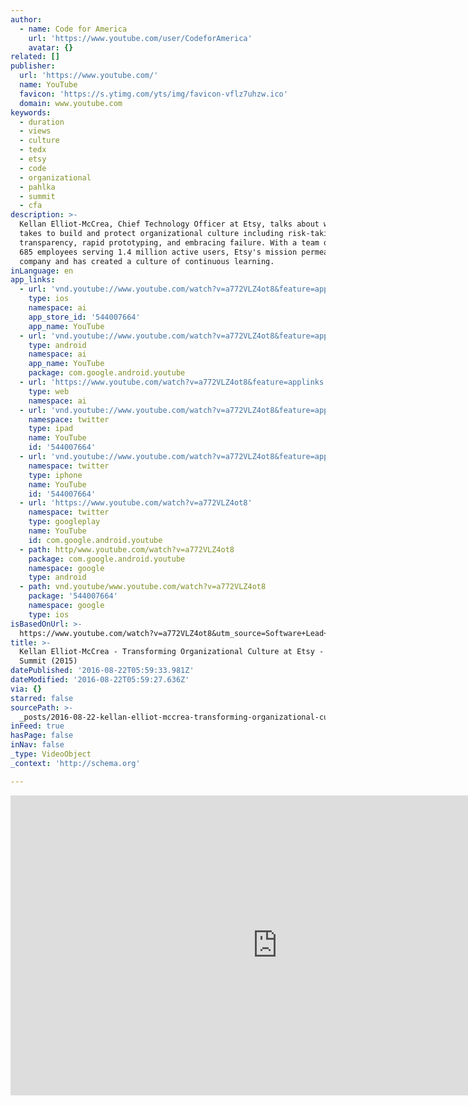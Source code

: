 ```yaml
---
author:
  - name: Code for America
    url: 'https://www.youtube.com/user/CodeforAmerica'
    avatar: {}
related: []
publisher:
  url: 'https://www.youtube.com/'
  name: YouTube
  favicon: 'https://s.ytimg.com/yts/img/favicon-vflz7uhzw.ico'
  domain: www.youtube.com
keywords:
  - duration
  - views
  - culture
  - tedx
  - etsy
  - code
  - organizational
  - pahlka
  - summit
  - cfa
description: >-
  Kellan Elliot-McCrea, Chief Technology Officer at Etsy, talks about what it
  takes to build and protect organizational culture including risk-taking,
  transparency, rapid prototyping, and embracing failure. With a team of over
  685 employees serving 1.4 million active users, Etsy's mission permeates the
  company and has created a culture of continuous learning.
inLanguage: en
app_links:
  - url: 'vnd.youtube://www.youtube.com/watch?v=a772VLZ4ot8&feature=applinks'
    type: ios
    namespace: ai
    app_store_id: '544007664'
    app_name: YouTube
  - url: 'vnd.youtube://www.youtube.com/watch?v=a772VLZ4ot8&feature=applinks'
    type: android
    namespace: ai
    app_name: YouTube
    package: com.google.android.youtube
  - url: 'https://www.youtube.com/watch?v=a772VLZ4ot8&feature=applinks'
    type: web
    namespace: ai
  - url: 'vnd.youtube://www.youtube.com/watch?v=a772VLZ4ot8&feature=applinks'
    namespace: twitter
    type: ipad
    name: YouTube
    id: '544007664'
  - url: 'vnd.youtube://www.youtube.com/watch?v=a772VLZ4ot8&feature=applinks'
    namespace: twitter
    type: iphone
    name: YouTube
    id: '544007664'
  - url: 'https://www.youtube.com/watch?v=a772VLZ4ot8'
    namespace: twitter
    type: googleplay
    name: YouTube
    id: com.google.android.youtube
  - path: http/www.youtube.com/watch?v=a772VLZ4ot8
    package: com.google.android.youtube
    namespace: google
    type: android
  - path: vnd.youtube/www.youtube.com/watch?v=a772VLZ4ot8
    package: '544007664'
    namespace: google
    type: ios
isBasedOnUrl: >-
  https://www.youtube.com/watch?v=a772VLZ4ot8&utm_source=Software+Lead+Weekly&utm_campaign=c62ddee4ea-SWLW_193&utm_medium=email&utm_term=0_efe3d3cd5b-c62ddee4ea-46852069
title: >-
  Kellan Elliot-McCrea - Transforming Organizational Culture at Etsy - CfA
  Summit (2015)
datePublished: '2016-08-22T05:59:33.981Z'
dateModified: '2016-08-22T05:59:27.636Z'
via: {}
starred: false
sourcePath: >-
  _posts/2016-08-22-kellan-elliot-mccrea-transforming-organizational-culture-a.md
inFeed: true
hasPage: false
inNav: false
_type: VideoObject
_context: 'http://schema.org'

---
```

<iframe src="https://cdn.embedly.com/widgets/media.html?src=https%3A%2F%2Fwww.youtube.com%2Fembed%2Fa772VLZ4ot8%3Ffeature%3Doembed&amp;url=http%3A%2F%2Fwww.youtube.com%2Fwatch%3Fv%3Da772VLZ4ot8&amp;image=https%3A%2F%2Fi.ytimg.com%2Fvi%2Fa772VLZ4ot8%2Fhqdefault.jpg&amp;key=b7d04c9b404c499eba89ee7072e1c4f7&amp;type=text%2Fhtml&amp;schema=youtube" width="854" height="480" scrolling="no" frameborder="0" allowfullscreen="" style=""></iframe>